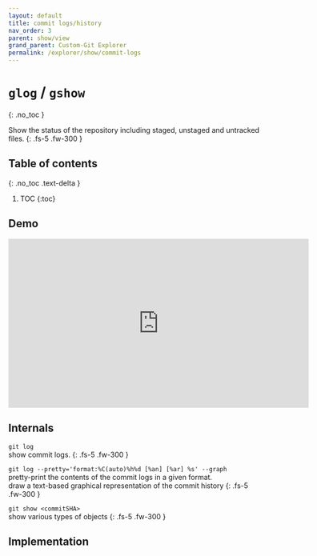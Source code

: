 ```yaml
---
layout: default
title: commit logs/history
nav_order: 3
parent: show/view
grand_parent: Custom-Git Explorer
permalink: /explorer/show/commit-logs
---
```


# `glog` / `gshow`
{: .no_toc }

Show the status of the repository including staged, unstaged and untracked files.
{: .fs-5 .fw-300 }

## Table of contents
{: .no_toc .text-delta }

1. TOC
{:toc}

## <i class="fas fa-video"></i> Demo
<iframe width="600" height="337.5" src="https://www.youtube.com/embed/StaPAVXnAm0?start=166&end=186&controls=0&modestbranding=1&disablekb=1&autohide=1&rel=0&fs=1&iv_load_policy=3&widget_referrer=https://custom-git.io" title="gadd demo" frameborder="0" allow="clipboard-write; encrypted-media; gyroscope; picture-in-picture" allowfullscreen></iframe>

## <i class="fas fa-file-alt"></i> Internals
`git log`
<br>show commit logs. <a href="https://git-scm.com/docs/git-log" target="_blank"><i class="fas fa-external-link-alt"></i></a>
{: .fs-5 .fw-300 }
 
`git log --pretty='format:%C(auto)%h%d [%an] [%ar] %s' --graph`
<br>pretty-print the contents of the commit logs in a given format. <a href="https://git-scm.com/docs/git-log#_pretty_formats" target="_blank"><i class="fas fa-external-link-alt"></i></a>
<br>draw a text-based graphical representation of the commit history <a href="https://git-scm.com/docs/git-log#Documentation/git-log.txt---graph" target="_blank"><i class="fas fa-external-link-alt"></i></a>
{: .fs-5 .fw-300 }

`git show <commitSHA>`
<br>show various types of objects <a href="https://git-scm.com/docs/git-show" target="_blank"><i class="fas fa-external-link-alt"></i></a>
{: .fs-5 .fw-300 }


## <i class="fas fa-code"></i> Implementation
<script src="https://emgithub.com/embed.js?target=https%3A%2F%2Fgithub.com%2Fcustom-git%2Fcustom-git-bash%2Fblob%2Fmain%2Fcmd%2Fglog&style=github&showBorder=on&showFileMeta=on&showCopy=on"></script>